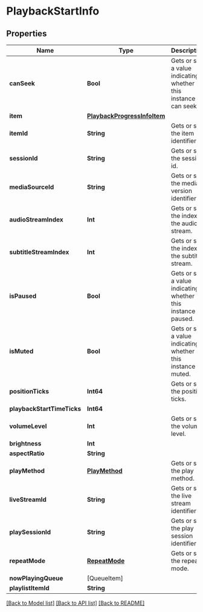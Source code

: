 # PlaybackStartInfo

## Properties
Name | Type | Description | Notes
------------ | ------------- | ------------- | -------------
**canSeek** | **Bool** | Gets or sets a value indicating whether this instance can seek. | [optional] 
**item** | [**PlaybackProgressInfoItem**](PlaybackProgressInfoItem.md) |  | [optional] 
**itemId** | **String** | Gets or sets the item identifier. | [optional] 
**sessionId** | **String** | Gets or sets the session id. | [optional] 
**mediaSourceId** | **String** | Gets or sets the media version identifier. | [optional] 
**audioStreamIndex** | **Int** | Gets or sets the index of the audio stream. | [optional] 
**subtitleStreamIndex** | **Int** | Gets or sets the index of the subtitle stream. | [optional] 
**isPaused** | **Bool** | Gets or sets a value indicating whether this instance is paused. | [optional] 
**isMuted** | **Bool** | Gets or sets a value indicating whether this instance is muted. | [optional] 
**positionTicks** | **Int64** | Gets or sets the position ticks. | [optional] 
**playbackStartTimeTicks** | **Int64** |  | [optional] 
**volumeLevel** | **Int** | Gets or sets the volume level. | [optional] 
**brightness** | **Int** |  | [optional] 
**aspectRatio** | **String** |  | [optional] 
**playMethod** | [**PlayMethod**](PlayMethod.md) | Gets or sets the play method. | [optional] 
**liveStreamId** | **String** | Gets or sets the live stream identifier. | [optional] 
**playSessionId** | **String** | Gets or sets the play session identifier. | [optional] 
**repeatMode** | [**RepeatMode**](RepeatMode.md) | Gets or sets the repeat mode. | [optional] 
**nowPlayingQueue** | [QueueItem] |  | [optional] 
**playlistItemId** | **String** |  | [optional] 

[[Back to Model list]](../README.md#documentation-for-models) [[Back to API list]](../README.md#documentation-for-api-endpoints) [[Back to README]](../README.md)


